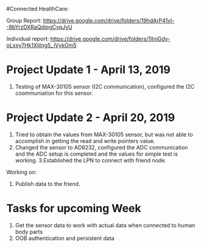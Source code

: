 #Connected HealthCare:

Group Report: https://drive.google.com/drive/folders/19hdArP41vl--8bYrzDXRaQdipgCvqJyU

Individual report: https://drive.google.com/drive/folders/1IIniGdy-oLxxy7Hk1XIjlng5_jVykOm5

# Project Update 1 - April 13, 2019
1. Testing of MAX-30105 sensor (I2C communication), configured the I2C coommuniation for this sensor.

# Project Update 2 - April 20, 2019
1. Tried to obtain the values from MAX-30105 sensor, but was not able to accomplish in getting the read and write pointers value.
2. Changed the sensor to AD8232, configured the ADC communication and the ADC setup is completed and the values for simple test is working.
3.Established the LPN to connect with friend node.

Working on:
1. Publish data to the friend.

# Tasks for upcoming Week
1. Get the sensor data to work with actual data when connected to human body parts
2. OOB authentication and persistent data
